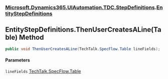 ### [Microsoft.Dynamics365.UIAutomation.TDC.StepDefinitions](Microsoft.Dynamics365.UIAutomation.TDC.StepDefinitions.md 'Microsoft.Dynamics365.UIAutomation.TDC.StepDefinitions').[EntityStepDefinitions](EntityStepDefinitions.md 'Microsoft.Dynamics365.UIAutomation.TDC.StepDefinitions.EntityStepDefinitions')

## EntityStepDefinitions.ThenUserCreatesALine(Table) Method

```csharp
public void ThenUserCreatesALine(TechTalk.SpecFlow.Table lineFields);
```
#### Parameters

<a name='Microsoft.Dynamics365.UIAutomation.TDC.StepDefinitions.EntityStepDefinitions.ThenUserCreatesALine(TechTalk.SpecFlow.Table).lineFields'></a>

`lineFields` [TechTalk.SpecFlow.Table](https://docs.microsoft.com/en-us/dotnet/api/TechTalk.SpecFlow.Table 'TechTalk.SpecFlow.Table')
